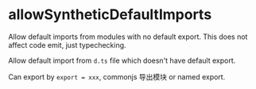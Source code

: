 # allowSyntheticDefaultImports

Allow default imports from modules with no default export. This does not affect code emit, just typechecking.

Allow default import from `d.ts` file which doesn't have default export.

Can export by `export = xxx`, commonjs 导出模块 or named export.

